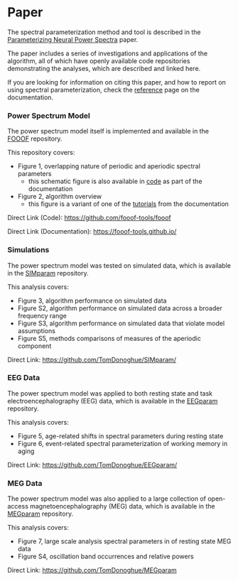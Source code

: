 # Paper

The spectral parameterization method and tool is described in the 
[Parameterizing Neural Power Spectra](https://doi.org/10.1038/s41593-020-00744-x) paper.

The paper includes a series of investigations and applications of the algorithm, all of which have openly available code repositories demonstrating the analyses, which are described and linked here.

If you are looking for information on citing this paper, and how to report on using spectral parameterization, check the 
[reference](https://fooof-tools.github.io/fooof/reference.html) page on the documentation.

### Power Spectrum Model

The power spectrum model itself is implemented and available in the
[FOOOF](https://github.com/fooof-tools/fooof) repository.

This repository covers:
- Figure 1, overlapping nature of periodic and aperiodic spectral parameters
  - this schematic figure is also available in [code](https://fooof-tools.github.io/fooof/auto_motivations/measurements/plot_PeriodicAperiodicFeatures.html#sphx-glr-auto-motivations-measurements-plot-periodicaperiodicfeatures-py) as part of the documentation
- Figure 2, algorithm overview
  - this figure is a variant of one of the [tutorials](https://fooof-tools.github.io/fooof/auto_tutorials/plot_03-FOOOFAlgorithm.html#sphx-glr-auto-tutorials-plot-03-fooofalgorithm-py) from the documentation

Direct Link (Code): https://github.com/fooof-tools/fooof

Direct Link (Documentation): https://fooof-tools.github.io/

### Simulations

The power spectrum model was tested on simulated data, which is available in the 
[SIMparam](https://github.com/TomDonoghue/SIMparam/) repository.

This analysis covers:
- Figure 3, algorithm performance on simulated data
- Figure S2, algorithm performance on simulated data across a broader frequency range
- Figure S3, algorithm performance on simulated data that violate model assumptions
- Figure S5, methods comparisons of measures of the aperiodic component

Direct Link: https://github.com/TomDonoghue/SIMparam/

### EEG Data

The power spectrum model was applied to both resting state and task electroencephalography (EEG) data, 
which is available in the [EEGparam](https://github.com/TomDonoghue/EEGparam/) repository.

This analysis covers:
- Figure 5, age-related shifts in spectral parameters during resting state
- Figure 6, event-related spectral parameterization of working memory in aging

Direct Link: https://github.com/TomDonoghue/EEGparam/

### MEG Data

The power spectrum model was also applied to a large collection of open-access magnetoencephalography (MEG) data, which is available in the [MEGparam](https://github.com/TomDonoghue/MEGparam) repository.

This analysis covers:
- Figure 7, large scale analysis spectral parameters in of resting state MEG data
- Figure S4, oscillation band occurrences and relative powers

Direct Link: https://github.com/TomDonoghue/MEGparam
